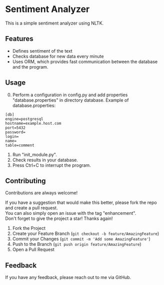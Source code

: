 # Sentiment Analyzer

This is a simple sentiment analyzer using NLTK.

## Features

- Defines sentiment of the text
- Checks database for new data every minute
- Uses ORM, which provides fast communication between the database and the program.


## Usage
0. Perform a configuration in config.py and add properties "database.properties" in directory database.
Example of database.properties:
```
[db]
engine=postgresql
hostname=example.host.com
port=5432
password=
login=
name=
table=comment
```
1. Run "init_module.py".
2. Check results in your database.
3. Press Ctrl+C to interrupt the program. 
## Contributing

Contributions are always welcome!

If you have a suggestion that would make this better, please fork the repo and create a pull request.\
You can also simply open an issue with the tag "enhancement".\
Don't forget to give the project a star! Thanks again!

1. Fork the Project
2. Create your Feature Branch (`git checkout -b feature/AmazingFeature`)
3. Commit your Changes (`git commit -m 'Add some AmazingFeature'`)
4. Push to the Branch (`git push origin feature/AmazingFeature`)
5. Open a Pull Request

## Feedback

If you have any feedback, please reach out to me via GitHub.

